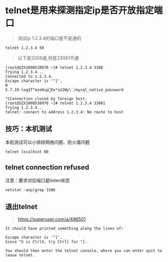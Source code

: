 telnet是用来探测指定ip是否开放指定端口
==

> 测试ip 1.2.3.4的端口是不是通的
```
telnet 1.2.3.4 50
```

> 以下是3306通,但是33061不通
```CMD
[root@SZX1000538970 ~]# telnet 1.2.3.4 3306
Trying 1.2.3.4...
Connected to 1.2.3.4.
Escape character is '^]'.
N
5.7.19-log$T^mze8spOx*iU2Wy\`/mysql_native_password

^CConnection closed by foreign host.
[root@SZX1000538970 ~]# telnet 1.2.3.4 33061
Trying 1.2.3.4...
telnet: connect to address 1.2.3.4: No route to host
```

## 技巧：本机测试
本机测试可以小排除网络问题、防火墙问题
```
telnet localhsot 80
```


## telnet connection refused
注意：要求对应端口是listen状态
```
netstat -anp|grep 3306
```

## 退出telnet
> https://superuser.com/a/486501
```
It should have printed something along the lines of:

Escape character is '^]'.
Since ^X is CtrlX, try Ctrl] for ^].

You should then enter the telnet console, where you can enter quit to leave telnet.
```

